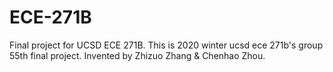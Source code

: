 # ECE-271B
Final project for UCSD ECE 271B.
This is 2020 winter ucsd ece 271b's group 55th final project. Invented by Zhizuo Zhang & Chenhao Zhou.

